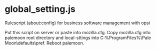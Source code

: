 # global_setting.js
Rulescript (about:config) for business software management with opsi

Put this script on server or paste into mozilla.cfg. Copy mozilla.cfg into palemoon root directory and local-sttings into C:\%ProgramFiles%\Pale Moon\defaults\pref. Reboot palemoon.
